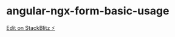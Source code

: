 # angular-ngx-form-basic-usage

[Edit on StackBlitz ⚡️](https://stackblitz.com/edit/angular-ngx-form-basic-usage)